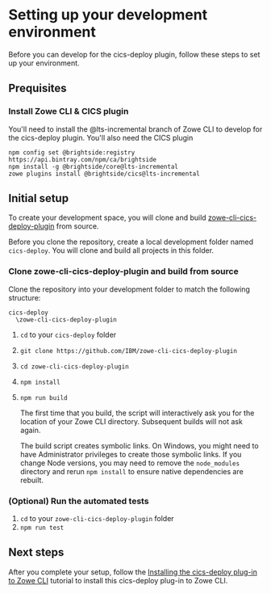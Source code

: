 # Setting up your development environment
Before you can develop for the cics-deploy plugin, follow these steps to set up your environment.

## Prequisites
### Install Zowe CLI & CICS plugin
You'll need to install the @lts-incremental branch of Zowe CLI to develop for the cics-deploy plugin.
You'll also need the CICS plugin
```
npm config set @brightside:registry https://api.bintray.com/npm/ca/brightside
npm install -g @brightside/core@lts-incremental
zowe plugins install @brightside/cics@lts-incremental
```

## Initial setup 
To create your development space, you will clone and build [zowe-cli-cics-deploy-plugin]() from source.

Before you clone the repository, create a local development folder named `cics-deploy`. You will clone and build all projects in this folder.

### Clone zowe-cli-cics-deploy-plugin and build from source
Clone the repository into your development folder to match the following structure:
```
cics-deploy
  \zowe-cli-cics-deploy-plugin
```

1. `cd` to your `cics-deploy` folder
2. `git clone https://github.com/IBM/zowe-cli-cics-deploy-plugin`
3. `cd zowe-cli-cics-deploy-plugin`
4. `npm install`
5. `npm run build`

    The first time that you build, the script will interactively ask you for the location of your Zowe CLI directory. Subsequent builds will not ask again.
    
    The build script creates symbolic links. On Windows, you might need to have Administrator privileges to create those symbolic links.
    If you change Node versions, you may need to remove the `node_modules` directory and rerun `npm install` to ensure native dependencies are rebuilt.

### (Optional) Run the automated tests

1. `cd` to your `zowe-cli-cics-deploy-plugin` folder
2. `npm run test`

## Next steps
After you complete your setup, follow the [Installing the cics-deploy plug-in to Zowe CLI](./cics-deploy/CICSDeployPlugin.md) tutorial to install this cics-deploy plug-in to Zowe CLI.
